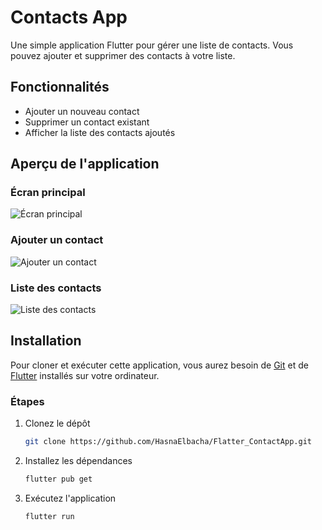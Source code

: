 # Contacts App

Une simple application Flutter pour gérer une liste de contacts. Vous pouvez ajouter et supprimer des contacts à votre liste.

## Fonctionnalités

- Ajouter un nouveau contact
- Supprimer un contact existant
- Afficher la liste des contacts ajoutés

## Aperçu de l'application

### Écran principal

![Écran principal](https://github.com/HasnaElbacha/Flatter_ContactApp/assets/92520540/1dd1709f-f90a-49bc-87bb-3c3c8d558983)

### Ajouter un contact

![Ajouter un contact](https://github.com/HasnaElbacha/Flatter_ContactApp/assets/92520540/6c25c42a-44f2-45e7-b1de-974881b73845)

### Liste des contacts

![Liste des contacts](https://github.com/HasnaElbacha/Flatter_ContactApp/assets/92520540/bfea760a-e4b3-4d19-8f4f-7c5039774197)

## Installation

Pour cloner et exécuter cette application, vous aurez besoin de [Git](https://git-scm.com) et de [Flutter](https://flutter.dev) installés sur votre ordinateur. 

### Étapes

1. Clonez le dépôt
   ```sh
   git clone https://github.com/HasnaElbacha/Flatter_ContactApp.git
   ```

2. Installez les dépendances
    ```sh
    flutter pub get
    ```

3. Exécutez l'application
    ```sh
    flutter run
    ```
